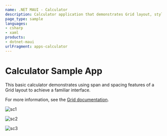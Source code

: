```yaml
---
name: .NET MAUI - Calculator
description: Calculator application that demonstrates Grid layout, styling, and event handling.
page_type: sample
languages:
- csharp
- xaml
products:
- dotnet-maui
urlFragment: apps-calculator
---
```


# Calculator Sample App

This basic calculator demonstrates using span and spacing features of a Grid layout to achieve a familiar interface.

For more information, see the [Grid documentation](https://docs.microsoft.com/dotnet/maui/user-interface/layouts/grid).

![sc1](https://user-images.githubusercontent.com/115049613/200741023-711278e8-f4fa-4595-941c-36a7bd0465b6.jpeg)


![sc2](https://user-images.githubusercontent.com/115049613/200741218-43d23eb7-d343-4f63-9432-dede31b4d7db.jpeg)


![sc3](https://user-images.githubusercontent.com/115049613/200741302-2f08c87a-3232-4ee6-8eb0-9c9592c5994e.jpeg)
